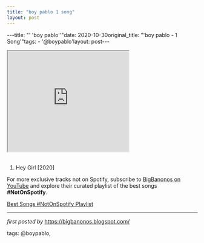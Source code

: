 ```yaml
---
title: "boy pablo 1 song"
layout: post
---
```

---title: "' 'boy pablo''"date: 2020-10-30original_title: "'boy pablo - 1 Song'"tags:  - '@boypablo'layout: post---<br /><div class="separator" ><iframe allowfullscreen="" class="BLOG_video_class" height="266" src="https://www.youtube.com/embed/HZ4bTlHjA_I" width="320" youtube-src-id="HZ4bTlHjA_I"></iframe></div><div class="separator" ><br /></div><div class="separator" ><ol><li>Hey Girl [2020]</li></ol></div><!--Subscribe and Playlist Links--><div>    <p>For more exclusive tracks not on Spotify, subscribe to <a href="https://www.youtube.com/@BigBanonos" target="_blank">BigBanonos on YouTube</a> and explore their curated playlist of the best songs <strong>#NotOnSpotify</strong>.</p>    <p><a href="https://www.youtube.com/playlist?list=PLtuNtuTatqI0kFahUCbtbfenC_ET5O_tr" target="_blank">Best Songs #NotOnSpotify Playlist<br /></a></p></div><hr /><p><em>first posted by</em> <a href="https://bigbanonos.blogspot.com/" rel="noopener" target="_new">https://bigbanonos.blogspot.com/</a></p><p>tags: @boypablo,</p>